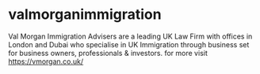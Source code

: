 # valmorganimmigration
Val Morgan Immigration Advisers are a leading UK Law Firm with offices in London and Dubai who specialise in UK Immigration through business set for business owners, 
professionals &amp; investors. for more visit https://vmorgan.co.uk/
